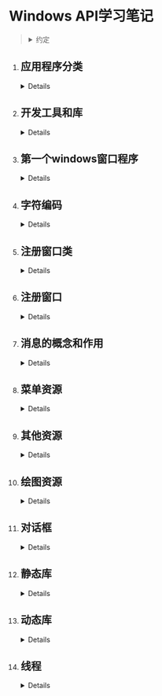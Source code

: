 # Windows API学习笔记
><details><summary>约定</summary>
>
>1. 路径符号约定    
>     + %path% - 两个%之间的内容表示一个路径变量    
>     + [path1|path2] - 表示可能存在path1或者path2路径中任何一个路径中  
>2. 开发环境约定 
>     + 开发IDE visual studio community 2022  
>     + 操作系统 window 10及以上  
1. ## 应用程序分类  
    <details>

    1. ### 分类
        <details>

        + 控制台应用程序 - **Dos程序本身没有窗口,通过windows窗口执行。**  
        + 窗口程序 - **拥有自己的窗口,可与用户交互。**  
        + 库程序 - **存放代码、数据的程序，执行文件可以从中取出代码和获取数据。**  
          <details>

          + 静态库 - **扩展名lib,在编译程序时,将代码放到执行文件中。**  
          + 动态库 - **扩展名dll,在执行时从中获取代码。**  

    2. ### 区别  
        <details>

        + 入口函数  
          <details>

          + 控制台程序 - **main**
          + 窗口程序 - **WinMain、wWinMain**
          + 动态链接库程序 - **DllMain**
          + 静态链接库程序 - **无入口函数**
        + 文件存在的方式
          <details>

          + 可执行程序(控制台、窗口) - **.exe**  
          + 动态链接库 - **.dll**  
          + 静态链接库 - **.lib**  
    3. ### 相关项目示例  
        <details>

        + WinConsole - 控制台程序示例 
        + WinWindow - 窗口程序示例 
        + WinStatic - 静态库示例  
        + WinDll - 动态库示例
2. ## 开发工具和库  
    <details>

    1. ### 编译工具  
        <details>

        + 编译器(cl.exe) - 将源文件编译成目标文件.obj
        + 链接接器(link.exe) - 将目标文件文件和库文件链接成最终文件  
        + 资源编译器(rc.exe) - 将资源文件编译,并通过链接器存入最终文件  
          <details><summary>备注</summary>

          + **编译器(cl.exe)** 和 **链接器(link.exe)** 路径 - ``` %VS_ROOT%\VC\Tools\MSVC\%MSVC_VER%\bin\[Hostx64|Hostx86]\[x64|x86] ```  
            <details><summary>示例</summary>  

            >设  
            >``` VS_ROOT = C:\\Program Files\\Microsoft Visual Studio\\2022\\Community ``` 
            >``` MSVC_VER = 14.36.32532 ```  
            >则 **cl.exe** 和 **link.exe** 可能将在以下目录存在或同时存在  
            >+ ``` C:\Program Files\Microsoft Visual Studio\2022\Community\VC\Tools\MSVC\14.36.32532\bin\Hostx64\x64 ```  
            >+ ``` C:\Program Files\Microsoft Visual Studio\2022\Community\VC\Tools\MSVC\14.36.32532\bin\Hostx64\x86 ```  
            >+ ``` C:\Program Files\Microsoft Visual Studio\2022\Community\VC\Tools\MSVC\14.36.32532\bin\Hostx86\x64 ```  
            >+ ``` C:\Program Files\Microsoft Visual Studio\2022\Community\VC\Tools\MSVC\14.36.32532\bin\Hostx86\x86 ```  
          + **资源编译器(rc.exe)** 路径 - ``` %WSDK_ROOT%\bin\%WSDK_VER%\[arm64|x64|x86] ```  
            <details><summary>示例</summary>  

            >设  
            >``` WSDK_ROOT=C:\Program Files (x86)\Windows Kits\10 ```  
            >``` WSDK_VER=10.0.22000.0 ```  
            >则 **rc.exe** 可能在以下目录存在或同时存在  
            >+ ``` C:\Program Files (x86)\Windows Kits\10\bin\10.0.22000.0\arm64 ```  
            >+ ``` C:\Program Files (x86)\Windows Kits\10\bin\10.0.22000.0\x64 ```  
            >+ ``` C:\Program Files (x86)\Windows Kits\10\bin\10.0.22000.0\x86 ```  
    2. ### 库和头文件  
        <details>

        1. #### Windows库  
            <details>

            + kernel32.dll - **提供了核心API,例如进程、线程、内存管理等**  
            + user32.dll - **提供了窗口、消息等API**  
            + gdi32.dll - **绘图相关API**  
            <details><summary>备注</summary>  

            + 库文件路径 - ```C:\\Windows\\System32 ``` 
        2. #### 头文件
            <details>

            + windows.h - **所有windows头文件集合**  
            + windef.h - **windows数据类型**  
            + winbase.h - **kernel32的API**   
            + wingdi.h - **gdi32的API**   
            + winuser.h - **user32的API**   
            + winnt.h - **unicode字符集的支持**   
            <details><summary>备注</summary>

            + 头文件路径 - ```%WSDK_ROOT%\Include\%WSDK_VER%\um``` 
            <details><summary>示例</summary>
              
            >设  
            >``` WSDK_ROOT=C:\Program Files (x86)\Windows Kits\10 ```  
            >``` WSDK_VER=10.0.22000.0 ```  
            >则头文件可能在以下路径存在  
            >```C:\Program Files (x86)\Windows Kits\10\Include\10.0.22000.0\um```  
        3. #### 相关函数  
            <details>

            + 应用程序入口点
              <details>

              ```  
              int APIENTRY   WinMain(
              [in] HINSTANCE hInstance,     //应用程序的当前实例的句柄。
              [in] HINSTANCE hPrevInstance, //应用程序的上一个实例的句柄。
              [in] LPSTR     lpCmdLine,     //应用程序的命令行，不包括程序名称。 
              [in] int       nShowCmd       //控制窗口的显示方式。
              );                            //如果函数成功，在收到 WM_QUIT 消息时终止。
              ```  
            + 消息框  
              <details>  

              ```
              int MessageBox(  
                    [in, optional] HWND    hWnd,      //要创建的消息框的所有者窗口的句柄。
                    [in, optional] LPCTSTR lpText,    //要显示的消息。  
                    [in, optional] LPCTSTR lpCaption, //对话框标题。  
                    [in]           UINT    uType      //对话框的内容和行为。  
              );                                      //返回点击按钮的ID。
              ```  

3. ## 第一个windows窗口程序  
    <details>
    
    1. ### 窗口创建过程  
        <details>

        1. 定义WinMain函数  
        2. 定义窗口处理函数(自定义,处理消息)  
        3. 注册窗口类(向操作系统写入一些数据)  
        4. 创建窗口(内存中创建窗口)  
        5. 显示窗口(绘制窗口的图像) 
        6. 消息循环(获取/翻译/派发消息)  
        7. 消息处理  
    2. ### 相关项目示例
       <details>

       + WinBase - windows 窗口应用程序基本程序  
4. ## 字符编码
    <details>

    1. ### 计算机编码历史背景
        <details>

        1. 标准ASCII - 美国信息交换标准代码,使用7位代表一个字符,共128个字符
        2. 扩展ASCII - 使用8位代表一个字符,共256个字符
        3. ANSI/DBCS - 2个字节表示,前128个字符与标准ASCII码相同,采用一个字节,后128个字符各个国家扩展,超出部分2个字节表示,并通过代码页区分,比如中国为GB开头
        4. UNICODE - 万国码,实现方式编码由UTF-8(变长),UTF-16(定长2字节或者4字节),windows采用的是UTF-16
    2. ### 宽字符集
       <details>
       
       + ```wchar_t``` - 双字节字符类型,实际为unsigned short,定义时候需要加"L",用于通知编译器按照双字节编译字符,采用UNICODE编码
       + ```wchar_t*``` - 宽字节字符串
       + 需要使用支持wchar_t的函数来操作字节字符串
       + ```TCHAR``` - 一个宏,如果定义了UNICODE宏则使用宽字符集,没有定义则使用单字符集  
       + ```wprintf``` - 直接打印汉字会乱码,必须设置本地化
       + ```writeConsole``` - 用于在控制台输出文字,用于替代```wprintf```
       + ```UNICODE```宏 - 如果项目属性设置为UNICODE宏,系统将自动添加UNICODE宏定义
    3. ### WSDK字符串数据类型映射
       <details>

       + LPSTR --> char*
       + LPCSTR -->const char*
       + LPWSTR -->wchar_t*
       + LPCWSTR -->const wchar_t*
       + LPTSTR -->TCHAR*
       + LPCTSTR -->const TCHAR*
    3. ### 相关项目 
        <details>
        + WinChar - 字符串操作项目
5. ## 注册窗口类 
    <details>

    1. ### 窗口类的概念
        <details>
        
        + 窗口类是包含了窗口各种参数的数据结构
        + 每个窗口都有窗口类,基于窗口类创建窗口
        + 每个窗口类都具有一个名称,使用前必须注册到系统

    2. ### 窗口类的分类
        <details>

        + 系统窗口类  - 系统已经定义好的窗口类,所有应用程序可以直接使用
        + 应用程序全局窗口类 - 由用户自己定义,当前应用程序所有模块都可以使用
        + 应用程序局部窗口类 - 由用户自己定义,当前应用程序当前模块可用
    3. ### 系统窗口类
        <details>

        + 不需要注册,直接使用即可。系统已经注册好了。

    4. ### 全局及局部窗口类
        <details>

        + style窗口类风格
          <details>

            + 应用程序全局窗口类的注册,需要在窗口类的style中加上CS_GLOBALCLASS
            + 应用程序局部窗口类的注册,在Style中不加CS_GLOBALCLASS 
    5. ### 相关项目实例
        <details>

        + WinWndClass - 注册窗口类示例项目
6. ## 注册窗口
    <details>

    1. ### API - CreateWindow/CreateWindowEx
        <details>

        + 函数原型
          <details>

          ```
            HWND CreateWindowEx(                      //用于创建窗口到内存
              [in]           DWORD     dwExStyle,     //窗口的扩展风格
              [in, optional] LPCTSTR   lpClassName,   //窗口的类名
              [in, optional] LPCTSTR   lpWindowName,  //窗口的名称
              [in]           DWORD     dwStyle,       //窗口的基本风格
              [in]           int       X,             //窗口左上角的水平位置
              [in]           int       Y,             //窗口左上角的垂直位置
              [in]           int       nWidth,        //窗口的宽度
              [in]           int       nHeight,       //窗口的高度
              [in, optional] HWND      hWndParent,    //父窗口句柄
              [in, optional] HMENU     hMenu,         //菜单句柄
              [in, optional] HINSTANCE hInstance,     //应用程序实例句柄
              [in, optional] LPVOID    lpParam        //窗口创建时,附加参数
            );                                        //创建成功返回窗口句柄

          ```
        + 实现原理
          <details>

          1. 系统根据传入的窗口类名称,在应用程序局部窗口类中进行查找,如果找到了执行2,未找到执行3。
          2. 比较局部窗口类与创建窗口时传入的Instance。如果发现相等,创建和注册的窗口在同个模块,创建窗口返回.如果不相等执行3。
          3. 在应用程序全局窗口类中进行查找,如果找到执行4,未找到执行5。
          4. 使用找到的窗口类信息,创建窗口并返回。
          5. 在系统类中查找窗口类,如果找到了,创建并返回,否则创建窗口失败。
        + 创建子窗口
          <details>

          + 创建的时候要设置父窗口句柄
          + 创建风格要加上WS_CHILD|WS_VISIBLE

7. ## 消息的概念和作用
    <details>

    1. 消息的组成(windows下) 
        <details>

        + 窗口句柄
        + 消息ID
        + 消息的两个参数(两个附带信息)
        + 消息产生的时间
        + 消息产生的鼠标位置
    2. 消息的作用  
        当系统通知窗口的时候,就采用消息的方式派发给窗口。
    3. 窗口处理函数  
       当系统通知窗口的时候,会调用窗口处理函数,同时将消息ID和消息参数传递给消息处理函数。
       在窗口处理函数中,不处理消息,使用缺省窗口处理函数。如DefWIndowProc。

        <details>

        ```
        LRESULT CALLBACK WindowProc(
          HWND hwnd,                         //窗口句柄
          UINT  msgID,                       //消息ID
          WPARAM wParam,                     //消息参数
          LPARAM  lParam                     //消息参数
          );    
        ```
    4. 消息相关函数
       <details>

       + GetMessage - 获取消息
        ```
          BOOL GetMessageW(
                _Out_ LPMSG lpMsg,        //存放获取到的消息buffer
                _In_opt_ HWND hWnd,       //窗口句柄
                _In_ UINT wMsgFilterMin,  //获取到消息的最小ID
                _In_ UINT wMsgFilterMax   //获取到消息的最大ID
                );
        ```  

        + TranslateMessage - 翻译消息  
          将按键消息翻译成字符消息,如果不是按键消息直接退出
        ```
          BOOL TranslateMessage(
            _In_ CONST MSG *lpMsg   //要翻译消息的地址             
          );
        ```
    5. 常见消息
        <details>  
        
        + WM_DESTORY - 窗口被销毁的时候产生
          
          >附带信息:  
          >>wParam:0  
          lParam:0
          >
          >常用于窗口销毁时做资源和内存最后处理  
        + WM_SYSCOMMAND - 当窗口点击最大化、最小化、关闭等按钮的时候产生该消息  
          
          >附带信息:  
          >>wParam:具体点击的位置,例如SC_CLOSE等  
          >>lParam:鼠标光标的位置  
          >>>LOWORD(lParam):x坐标  
          >>>HIWORD(lParam):y坐标  
          >
          >常用于窗口关闭的时候,提示用户保存  
        + WM_CREATE - 窗口创建成功,但是还未显示阶段  

          >附带信息:
          >> wParam:0  
          >> lParam:CREATESTRUTC类型指针，该指针可以获取到CreateWindowEx中的全部12个参数信息  
          >  
          >该消息常用于初始化窗口的参数、资源等等,包括创建子窗口  
        + WM_SIZE - 在窗口大小发生变化的时候产生  

          >附带信息:  
          >>wParam:窗口大小变化的原因  
          >>lParam:窗口变化后的大小  
          >>>LOWORD(lparam):变化后的宽度
          >>>HIWORD(lParam):变化后的高度

        + WM_QUIT - 程序员发送  

          >附带信息  
          >> wParam:PostQuitMessage 函数传递的参数  
          >> lParam:0
          >
          >>> 用于结束消息循环,当GetMessage收到这个消息,会返回FALSE,结束while处理,退出消息循环  

        + WM_PAINT - 绘图消息。当窗口需要绘制,且GetMessage未获取到其他消息的时候产生。  
          >附带信息  
          >> wParam:0  
          >> lParam:0  
          >  
          > 该消息专职于绘图。  

      6. 消息循环的原理  
          <details>  

          1. 消息循环的阻塞  
              + GetMessage - 从系统中获取消息,将消息从系统中移除,阻塞函数。当系统中无消息的时候,会等候下一个消息。
              + PeekMessage - 以查看的方式从系统获取消息,可以不将消息从系统中移除,非阻塞函数。当系统无消息的时候,返回FALSE。继续执行代码。
                ```
                  BOOL
                  PeekMessage(
                    _Out_ LPMSG lpMsg,        //消息信息
                    _In_opt_ HWND hWnd,       //窗口句柄
                    _In_ UINT wMsgFilterMin,  //第一个消息
                    _In_ UINT wMsgFilterMax,  //最后一个消息
                    _In_ UINT wRemoveMsg      //移除标志 PM_REMOVE/PM_NOREMOVE
                    );
                ```

          2. 发送消息
               <details>

                + SendMessage - 发送消息,会等候消息处理的结果。
                  ```
                  LRESULT SendMessageW(
                      _In_ HWND hWnd,                             //消息发送的目的窗口
                      _In_ UINT Msg,                              //消息ID
                      _Pre_maybenull_ _Post_valid_ WPARAM wParam, //消息参数
                      _Pre_maybenull_ _Post_valid_ LPARAM lParam  //消息参数
                    );
                  ```

                + PostMessage - 投递消息,消息发送后立即返回,不等待消息的结果。
                  ```
                  LRESULT PostMessage(
                      _In_ HWND hWnd,                             //消息发送的目的窗口
                      _In_ UINT Msg,                              //消息ID
                      _Pre_maybenull_ _Post_valid_ WPARAM wParam, //消息参数
                      _Pre_maybenull_ _Post_valid_ LPARAM lParam  //消息参数
                    );
                  ```
                + 消息分类  
                  <details>

                  + 系统消息-ID范围(0-0x03FF)  
                    由系统定义好的,可以在程序中直接使用  
                  + 用户自定义消息- ID范围(0x0400-0x7FFF)  
                    由用户自己定义的消息,满足用户自己的需求。由用户自己发送消息，并响应处理。  
                    自定义消息宏 WM_USER  
      7. 消息队列  
          <details>  

          1. 消息队列的概念  
              <details>

              + 消息队列是用来存放消息的队列  
              + 消息在队列中先入先出  
              + 所有窗口程序都具有消息队列  
              + 程序可以从消息队列中获取消息  
          2. 消息队列分类  
              <details>

              + 系统消息队列  
                由系统维护的消息队列。存放系统产生的消息,例如鼠标、键盘等。
              + 程序消息队列  
                属于每一个程序(线程)的消息队列。由应用程序(线程)维护。  
          3. 消息和消息队列的关系  
              <details>  

              + 消息和消息队列的关系  
                1. 当鼠标、键盘产生消息时,会将消息存放到系统消息队列。  
                2. 系统会根据存放的信息,找到程序对应的消息队列。 
                3. 将消息投递到程序的消息队列中。  
              
              + 根据消息和消息队列之间的关系,将消息分为两类:
                1. 队列消息 - 消息的发送和获取,都是通过队列完成的。   
                   消息发送后,首先放入消息队列,然后通过消息循环,从队列中获取。  
                   GetMessage - 从消息队列中获取消息。  
                   PostMessage - 将消息投递到消息队列中  
                   常见的队列消息: WM_PAINT、键盘、鼠标、定时器  

                2. 非队列消息 - 消息的发送和获取,是直接调用消息的窗口处理完成。  
                   消息发送时,首先查找消息接收窗口的窗口处理函数,直接调用处理函数,完成消息。  
                   SendMessage - 直接将消息发送给窗口的处理函数,并等候处理结果。  
                   常见消息: WM_CREATE/WM_SIZE等  
                3. 深谈GetMessage  

                   + 在程序(线程)消息队列中查找消息,如果队列有消息,检查消息是否满足指定条件(hWnd,ID)。否则从队列取出消息返回。
                   + 如果程序消息队列没有消息,向系统消息队列获取本程序的消息。如果系统的当前消息属于本程序，系统会将消息队列转发到程序的消息队列中。  
                   + 如果系统的消息队列也没有消息,检查当前程序的所有窗口需要重新绘制的区域,如果有需要绘制的区域,产生WM_PAINT消息,取得消息返回处理。
                   + 如果没有重新绘制的区域,检查定时器,如果有到时的定时器,产生WM_TIMER,返回处理执行。
                   + 如果没有到时的定时器,整理资源、内存等等。  
                   + GetMessage会继续等候下一条消息。PeekMessage会返回FALSE,交出程序的控制权。
                   > 注意:GetMessge获取到的是WM_QUIT,函数会返回FALSE。 
        
      8. WM_Paint消息  
          <details>
            
          1. WM_PAINT - 绘图消息。当窗口需要绘制,且GetMessage未获取到其他消息的时候产生。  
          >附带信息  
          >> wParam:0  
          >> lParam:0  
          >  
          > 该消息专职于绘图。  
             
          2. InvalidateRect函数 - 窗口无效区域,需要重新绘制的区域。  
             ```
              BOOL WINAPI InvalidateRect(
                  _In_opt_ HWND hWnd,           // 窗口句柄
                  _In_opt_ CONST RECT *lpRect,  // 区域的矩形坐标   
                  _In_ BOOL bErase              // 重绘前是否需要擦除  
                  );
             ```
          3. 消息处理步骤   
             1. 开始绘制
                ```
                  HDC WINAPI BeginPaint(
                      _In_ HWND hWnd,             //绘图窗口  
                      _Out_ LPPAINTSTRUCT lpPaint //绘图参数的BUFF  
                      );                          //返回绘图设备句柄HDC  
                ```
              2. 正式绘图   
              3. 结束绘图  
                 ```
                  BOOL WINAPI EndPaint(
                     _In_ HWND hWnd,                  //绘图窗口  
                     _In_ CONST PAINTSTRUCT *lpPaint  //绘图参数的指针BeginPaint  
                     );
                 ```
      9. 键盘消息  
          <details>

          1. WM_KEYDOWN - 按键被按下的时候产生  
          1. WM_KEYUP - 按键被放开的时候产生  
          3. WM_SYSTEMKEYDOWN - 系统按键按下的时候产生,比如(ALT,F10)  
          4. WM_SYSTEMUP - 系统按键放开的时候产生  
              <details>

              > 附带信息  
              >> WPARAM - 按键的virtual key    
              >> LPARAM - 按键的参数,例如按下的次数 
          
          5. 字符消息     
              <details>

              1. TranslateMessage - 在转换WM_KEYDOWN消息时,对于可见字符转换成WM_CHAR消息,不可见字符无此消息  
                  > 附带信息  
                  >> WPARAM : 输入字符的ASCII编码值  
                  >> LPARAM : 按键的相关参数   
      10. 鼠标消息  
          <details>

          1. 鼠标消息的分类
              1. 鼠标基本消息     
                  + WM_LBUTTONDOWN - 鼠标左键按下  
                  + WM_LBUTTONUP - 鼠标左键弹起   
                  + WM_RBUTTONDOWN - 鼠标右键按下  
                  + WM_RBUTTONUP - 鼠标右键弹起  
                  + WM_MOUSEMOVE - 鼠标移动  
                    > 附加消息  
                    >>WPARAM : 其他按键状态,例如Ctrl/shift  
                    >>LPARAM : 鼠标的位置,窗口客户区区域  
                    >>> LOWORD(LPARAM):鼠标X坐标  
                    >>> HIWORD(LPARAM):鼠标Y坐标    

                  一般情况下鼠标按下/抬起成对出现。在鼠标移动过程中,会根据移动速度产生一系列MOUSMOVE消息。  

              1. 双击消息  
                  + WM_LBUTTONDBCLICK - 鼠标左键双击  
                  + WM_RBUTTONDBCLICK - 鼠标右键双击

                    > 附加消息:  
                    >>WPARAM : 其他按键状态,例如Ctrl/shift  
                    >>LPARAM : 鼠标的位置,窗口客户区区域  
                    >>> LOWORD(LPARAM):鼠标X坐标  
                    >>> HIWORD(LPARAM):鼠标Y坐标      
                   
                    >消息产生顺序(左键为例):  
                    >>WM_LBUTTONDOWN                 
                    >>WM_LBUTTONUP                 
                    >>WM_LBUTTONDBCLICK                   
                    >>WM_LBUTTONUP                   

                    使用的时候需要在注册窗口类加上CS_DBLCLKS风格  
              1. 滚轮消息  
                  + WM_MOUSEWHEEL - 鼠标中键滚动  

                    > 附加消息:  
                    >>WPARAM :
                    >>> LOWORD(WPARAM) - 其他按键状态  
                    >>> HIWORD(WPARAM) - 鼠标的偏移量,通过正负值表示滚轮的方向   
                    >>>> 正:向前滚动  
                    >>>> 负:向后滚动 

                    >> LPARAM:鼠标当前的位置,屏幕坐标系  
                    >>> LOWORD(LPARAM) ：X坐标  
                    >>> HOWORD(LPARAM) : Y坐标  
                  + 使用:通过偏移量获取滚动的方向和距离  
      11. 定时器消息  
          <details>   

          1. 定时器的介绍  
            + 产生时间:  
              在程序中创建定时器,当达到时间间隔的时,定时器会发送一个WM_TIMER消息。定时器的精确的是毫秒,
              但是准确度很低。例如设置1000ms,但是会在非1000ms达到消息。

            + 附加消息:  
              + WPARAM:定时器ID 
              + PARAM:定时器处理函数的指针  
          2. SetTimer - 创建定时器  
             
             ```
             WINUSERAPI UINT_PTR WINAPI SetTimer(
              _In_opt_ HWND hWnd,                 //定时器句柄  
              _In_ UINT_PTR nIDEvent,             //定时器ID
              _In_ UINT uElapse,                  //时间间隔  
              _In_opt_ TIMERPROC lpTimerFunc      //定时器函数处理指针(一般不使用,为NULL)
              );                                  //创建成功,返回非0   
             ```
          3. 销毁定时器   
8. ## 菜单资源   
   <details>

   1. 菜单的分类  
      + 窗口的顶层菜单  
      + 弹出菜单  
      + 系统菜单  
      HMENU表示菜单,ID表示菜单项   

   1. 资源相关  

   1. 菜单资源的使用  
      + 添加菜单资源  
      + 加载菜单资源  
        + 注册窗口类的时设置菜单  
        + 创建窗口传参设置菜单  
        + 在主窗口WM_CREATE中利用SetMenu设置菜单  
        ```
          WINUSERAPI HMENU WINAPI  LoadMenuW(
            _In_opt_ HINSTANCE hInstance,     //要处理的模块句柄  
            _In_ LPCWSTR lpMenuName           //菜单名称   
            
            );
        ``` 
   1. WM_COMMAND - 命令消息处理  
      > 附加信息  
      >> 1. WPARAM 
      >>    + HIWORD(WPARAM):对于菜单为0   
      >>    + LOWORD(WPARAM):菜单项的ID  
      >> 1. LPARAM :0 
   1. 菜单项状态  
   1. 上下文菜单  
      1. TrackPopupMenu - 显示上下文菜单  
          该函数是阻塞函数  
          ```
          WINUSERAPI BOOL WINAPI TrackPopupMenu(
              _In_ HMENU hMenu,                   //菜单句柄
              _In_ UINT uFlags,                   //显示方式  
              _In_ int x,                         //水平位置,屏幕坐标系  
              _In_ int y,                         //垂直位置,屏幕坐标系  
              _Reserved_ int nReserved,           //保留,必须0   
              _In_ HWND hWnd,                     //处理菜单窗口的消息句柄  
              _Reserved_ CONST RECT *prcRect      //NULL,忽略  
              );                                  
          ```
      1. WM_RBUTTONUP  
        鼠标右键弹起的是客户区窗口X,Y坐标,需要将其转换为屏幕坐标ClientToScreen  
      1. WM_ContextMenu - 上下文菜单弹出消息,专门处理上下文菜单的消息    
         
         >  附加消息  
         >> WPARAM :右键点击的窗口句柄   
         >> LPARAM :
         >> + LOWORD(LPARAM) - x坐标,屏幕坐标系 
         >> + HIWORD(LPARAM) - y坐标,屏幕坐标系 
1. ## 其他资源   
   <details>

   1. 图标资源  
      + 添加资源   
        注意图标的大小,一个图标文件中,可以有多个不同大小的图标。
      + LoadIcon - 加载图标  
        ```
          WINUSERAPI HICON WINAPI LoadIconW(
            _In_opt_ HINSTANCE hInstance,     //应用程序实例句柄  
           _In_ LPCWSTR lpIconName            //图标资源ID   
           );
        ```
      + 在注册窗口类中进行图标设置     
   1. 光标资源  
      + 添加光标资源  
        光标大小是32x32,每个光标都有HotPot,是当前光标的热点   
      + LoadCursor 加载资源  
        ```
          WINUSERAPI HCURSOR WINAPI LoadCursorW(
           _In_opt_ HINSTANCE hInstance,          //当前应用程序实例句柄  
           _In_ LPCWSTR lpCursorName              //光标资源ID
           );
        ``` 
      + 设置资源  
        + 在注册窗口的时候设置  
        + 调用SetCursor进行设置   
          ```
            WINUSERAPI HCURSOR WINAPI SetCursor(
            _In_opt_ HCURSOR hCursor            //光标资源句柄   
            );
          ```
          该函数只能在WM_SETCURSOR消息中进行调用  
        + WM_SETCURSOR  - 鼠标移动的时候就会出现  
          + wParam - 当前使用的光标句柄   
          + lParam   
            + LOWORD(lParam):当前的区域代码(HTCLIENT/HTCAPTION)  
            + HIWORD(lParam):当前鼠标的ID  
   1. 字符串资源  
      + 添加字符串资源  
        添加字符串表,在表中增加字符串   
      + LoadString - 字符资源的使用  
        ```
        WINUSERAPI int WINAPI LoadStringW(
          _In_opt_ HINSTANCE hInstance,                               //应用程序句柄  
          _In_ UINT uID,                                              //字符串资源ID 
          _Out_writes_to_(cchBufferMax,return + 1) LPWSTR lpBuffer,   //存放字符串的BUffer
          _In_ int cchBufferMax                                       //字符串BUFFER长度  
        );                                                            //成功返回字符串长度,失败返回0
        ```
    1. 加速键资源  
       + 添加 资源添加加速键表,增加命令ID对应的加速键  
       + LoadAccelerators - 使用加速键  
         ```
         WINUSERAPI HACCEL WINAPI LoadAccelerators(
            _In_opt_ HINSTANCE hInstance,            //应用程序实例句柄  
            _In_ LPCWSTR lpTableName                 //加速键表名称  
         );                                          //返回加速键表名称  
         ```
       +  翻译加速表  
          
          ```
          WINUSERAPI int WINAPI TranslateAcceleratorW(
                _In_ HWND hWnd,                       //处理消息的窗口句柄  
                _In_ HACCEL hAccTable,                //加速键表句柄  
                _In_ LPMSG lpMsg                      //消息
          );                                          //如果是加速键,返回非零。
          ```  
          加速键应该放在TranslateMessage前面。           

10. ## 绘图资源  
    <details>  

    1. 绘图基础         
        + 绘图设备DC(Device Context),绘图上下文描述表   
        + HDC - DC句柄,表示绘图设备   
        + GDI - (windows graphics device interface)Windows API绘图接口  
        + 颜色 - 计算机使用红(R)、绿(G)、蓝(B)每个点使用3个字节24位保存(0-2<sup>24</sup>-1)  
    1. 颜色的使用  
        + COLORREF - 实际DWORD,如COLORREF nColor=0  
        + 赋值使用RGB宏,如nColor=RGB(0,0,255);   
        + 获取RGB值 GetRValue/GetGValue/GetBValue  
          BYTE nRed=GetRValue(nColor);  
    1. 基本绘图函数   
        <details>

        + 设置指定点颜色  
          ```
          COLORREF SetPixel(
              HDC hdc,          //设置DC
              int x,            //x坐标
              int y,            //y坐标  
              COLORREF crColor  //设置的颜色 
          )                     //返回原来的颜色  
          ```
        + 线的使用(直线、弧线)  
          MoveToEx - 指明窗口当前点  
          LineTo  - 从窗口当前点到指定点绘制一条直线  
          当前点 : 上一次点绘图时的最后一个点,初始点(0,0)点。  
        + 封闭图形 - 能够用画刷填充的图形     
          Retangle/Ellipse   
        + GDI的绘图对象  
          1. 画笔
             + 画笔的作用  
               描述线的颜色、线型、线粗。  
               HPEN - 画笔的句柄。
             + 画笔的使用  
               1. 创建画笔  
               ```
               WINGDIAPI HPEN    WINAPI CreatePen( 
                _In_ int iStyle,                    //画笔的样式  
                _In_ int cWidth,                    //画笔的宽度 
                _In_ COLORREF color                 //画笔的颜色  
                );                                  //返回画笔句柄  
               ```
                  PS_SOILD - 实心线,可以支持多个像素宽,其他线性只能支持一个像素宽。  
               2. 将画笔应用到DC中  
                  ```
                   WINGDIAPI HGDIOBJ WINAPI SelectObject(
                    _In_ HDC hdc,                         //绘图设备  
                     _In_ HGDIOBJ h                       //GDI绘图设备句柄,画笔句柄   
                     );                                   //返回原来绘图对象的句柄,用于保存  
                  ```
                3. 绘图  
                4. 取出DC中的画笔  
                   将原来的画笔,使用selectObject重新放入DC中,并获取新样式的画笔,恢复案发现场  
                5. 释放画笔  
                   ```
                   WINGDIAPI BOOL WINAPI DeleteObject(
                       _In_ HGDIOBJ ho  //需要释放的绘图对象 
                       );
                   ``` 
                  只能删除不被DC使用的画笔,所以在释放前,必须将画笔从DC中取出.  
            2. 画刷 
               + 作用:给封闭图形填充图案   
                 HBRUSH 画刷句柄  
               + 画刷的使用,与画笔类似  
                 1. 创建画刷  
                    CreateSolidBrush - 创建实心画刷    
                    CreateHateBrush -创建纹理画刷  
                 2. 将画刷应用到DC中,selectObejct
                 3. 绘图  
                 4. 将画刷从DC中取出  
                 5. 删除画刷  
               + 其他  
                 + GetStockObject可以获取到系统画刷,画笔等。 
                   如果不使用画刷填充,可以用NULL_BRUSH参数,获取到不填充的画刷。 
                   GetStockObject返回的画刷不需要DelectObject  
      1. 位图  
         + 位图相关  
           + 光栅图像 - 记录图像每一点的颜色信息。  
           + 矢量图像 - 记录图像的算法,指令等。  
           + HBITMAP - 位图句柄  
         + 位图的使用 
           1. 在资源中添加位图资源  
           2. 从资源中加载位图LoadBitmap  
           3. 创建一个与当前DC相匹配的DC   
              ```
              CreateCompatibleDCWINGDIAPI HDC     WINAPI CreateCompatibleDC(
                   _In_opt_ HDC hdc     //当前设备DC,可以为NULL,使用屏幕DC    
                   );                  //返回创建好的DC句柄  

              ```        
            4. 使用SelectObject将位图载入内存DC中  
            5. 成像(1:1)  
            ```
             WINGDIAPI BOOL  WINAPI BitBlt( //1:1成像   
                    _In_ HDC hdc,           //目的DC
                    _In_ int x,             //目的左上角X坐标  
                    _In_ int y,             //目的左上角Y坐标
                    _In_ int cx,            //目的的宽度  
                    _In_ int cy,            //目的的高度   
                    _In_opt_ HDC hdcSrc,    //源DC   
                    _In_ int x1,            //源左上角X坐标  
                    _In_ int y1,            //源左上角Y坐标  
                    _In_ DWORD rop          //成像方式  
                    );
            ```  
            ```
             WINGDIAPI BOOL  WINAPI StretchBlt( //缩放成像  
                _In_ HDC hdcDest,               //目标设备上下文的句柄。
                _In_ int xDest,                //目标矩形左上角的 x 坐标（以逻辑单位为单位）。
                _In_ int yDest,                //目标矩形左上角的 y 坐标（以逻辑单位为单位）。
                _In_ int wDest,                //目标矩形的宽度（以逻辑单元表示）。
                _In_ int hDest,                //目标矩形的高度（以逻辑单元表示）。
                _In_opt_ HDC hdcSrc,           //源设备上下文的句柄。
                _In_ int xSrc,                 //源矩形左上角的 x 坐标（以逻辑单位为单位）。
                _In_ int ySrc,                  //源矩形左上角的 y 坐标（以逻辑单位为单位）。
                _In_ int wSrc,                  //源矩形的宽度（以逻辑单元表示）。
                _In_ int hSrc,                  //源矩形的高度（以逻辑单元表示）。
                _In_ DWORD rop                  //要执行的光栅操作。 
                );
            ```

            6. 取出位图SelectObject  
            7. 释放位图DeleteObject  
            8. 释放虚拟DC DeleteDC    
    1. 字符串绘制 
        + TextOut  

          ```
           WINGDIAPI BOOL  WINAPI TextOutW(
             _In_ HDC hdc,                  //设备hdc   
             _In_ int x,                    //绘制开始X坐标  
             _In_ int y,                    //绘制开始Y坐标 
             _In_reads_(c) LPCWSTR lpString,//要绘制的字符串  
             _In_ int c                     //指向字符串的长度  
             );
          ``` 
        + DrawText
          ```
          int DrawTextW(
            [in]      HDC     hdc,        //设备上下文的句柄。
            [in, out] LPCWSTR lpchText,   //指向指定要绘制的文本的字符串的指针。
            [in]      int     cchText,    //字符串的长度
            [in, out] LPRECT  lprc,       //指向 RECT 结构的指针
            [in]      UINT    format      //设置文本格式的方法。
            );
          ```

        + 文字的颜色和背景  
          文字颜色 : SetTextColor  
          文字背景 : SetBkColor  
          文字背景模式 : SetBkMode(OPAQUE/TRANSPARENT)  

        + 字体  
          + 字体相关  
            Windows常用字体格式为TrueType格式的字体文件   
            HFONT-字体句柄  
          + 字体的使用  
            1. 创建字体  
              ```
                HFONT CreateFontW(
                  [in] int     cHeight,      //字体高度
                  [in] int     cWidth,       //字体宽度
                  [in] int     cEscapement,  //字符串倾斜度 
                  [in] int     cOrientation, //字符串旋转角度  
                  [in] int     cWeight,      //字体粗细 
                  [in] DWORD   bItalic,      //斜体 
                  [in] DWORD   bUnderline,   //字符下划线  
                  [in] DWORD   bStrikeOut,   //删除线  
                  [in] DWORD   iCharSet,     //字符集  
                  [in] DWORD   iOutPrecision,//输出精度  
                  [in] DWORD   iClipPrecision,//剪切精度  
                  [in] DWORD   iQuality,      //输出质量  
                  [in] DWORD   iPitchAndFamily,//匹配字体  
                  [in] LPCWSTR pszFaceName    //字体名称    
              );
              ```
1. ## 对话框  
   <details>

   + 对话框分类  
     模式对话框 - 当对话框显示的的时候,会禁止其他对话框和用户交互  
     无模式对话框 - 当对话框显示的时候,其他窗口仍然可以进行交互 

   + 对话框的基本使用  
     1. 对话框的处理函数  
     2. 注册窗口类(不使用)  
     3. 创建对话框  
     4. 对话框关闭  
   + 对话框处理函数(并非真正的对话框处理函数)  
     ```
     INT_PTR CALLBACK DialogProc(
        HWND hwndDlg,         //窗口句柄  
        UINT uMsg,            //消息ID  
        WPARAM wParam,        //消息参数  
        LPARAM lParam         //消息参数  
     );                       //返回TRUE,缺省函数不需要处理。返回FALSE,交给缺省函数处理。不需要调用缺省对话框处理函数，
     ```
    + 模式对话框  
      + 创建对话框 - DialogBox  
        ```
        void DialogBoxA(
          [in, optional] HINSTANCE hInstance,   //应用程序实例句柄  
          [in]           LPCTSTR lpTemplate,    //对话框资源  
          [in, optional] HWND hWndParent,       //对话框父窗口  
          [in, optional] DLGPROC lpDialogFunc   //自定义函数  
        );
         ```
      DialogBox是一个阻塞函数,只有当对话框关闭后,才会返回,继续执行后续代码,返回值是通过EndDialog设置  
      + 关闭模式对话框  
        ```
        BOOL EndDialog(
        [in] HWND    hDlg,
        [in] INT_PTR nResult
        );
        ```
        关闭模式对话框,只能使用EndDialog,不能使用DestoryWindow等函数。nResult是DialogBox退出返回值(DestoryWindow只能销毁窗口,但是不能解除阻塞)  
        WM_INITDIALOG产生时机为对话框创建之后,显示之前,通知对话框显示窗口,可以完成自己的初始化工作,对标普通窗口WM_CREATE  
    + 无模式对话框  
        + 创建无模式对话框 
          ```
          void CreateDialogW(
            [in, optional] HINSTANCE  hInstance,  //应用程序窗口实例句柄
            [in]          LPCTSTR  lpName,        //模板资源ID
            [in, optional] HWND hWndParent,       //父窗口
            [in, optional] DLGPROC lpDialogFunc   //自定义函数  
            );                                    //非阻塞函数,创建成功返回窗口句柄,需要使用showWindow函数使用对话框  
          ```  
        + 对话框关闭  
          关闭的时候使用DestoryWindow函数,不能使用EndDialog函数    
1. ## 静态库  
      <details>

    + 静态库特点  
      + 运行不存在  
      + 静态库程序被链接到调用程序中  
      + 目标程序的归档  
    + c静态库  
      + c静态库的创建  
        1. 创建一个静态库程序 
        2. 添加库程序,源文件使用C文件   
      + c静态库的使用
        库路径设置,可以使用pragma关键字设置  
        pragma comment(lib,"../lib/clib.lib")  
    + CPP静态库  
      1. C++静态库的创建  
         + C++ 创建一个静态库项目  
         + 添加库程序,源文件使用Cpp  
      2. C++静态库的使用  
        库路径设置,可以使用pragma关键字设置  
        pragma comment(lib,"../lib/clib.lib")  
1. ## 动态库 
      <details>
      
     + 动态库特点 
       1. 运行时独立存在  
       2. 运行时不会链接到程序  
       3. 使用时候加载(使用的时候必须使动态库执行) 
     + 与静态库比较 
       1. 由于运行时,静态库是将代码嵌入到使用程序中,多个程序使用的时候,会有多份代码,所以代码体积会增大,动态库的代码只需要存在一份,其他程序是通过函数地址进行调用,所以代码体积小。
       2. 静态库发生变化后,新的代码需要重新链接到程序中,动态库发生变化后,如果库中函数定义未变化,其他使用DLL的函数不需要重新链接。
     + 动态库的创建  
       1. 创建动态库项目  
       2. 添加库程序  
       3. 库程序导出 - 提供给使用者库中函数等信息 
          1. 声明导出,使用_declspec(dllexport)导出函数,注意动态库编译链接后也会有lib文件,是作为动态库库函数映射使用,与静态库不完全相同。
          1. 模块定义文件.def,例如
              + LIBARY DllFunc //库  
              + EXPORTS //库导出表  
              + Dll_Mul //导出的函数  
       4. 动态库的使用  
          1. 显示链接(程序员自己负责使用动态库执行)  
             1. 定义函数指针类型typedef
             1. 加载动态库
                ```
                HMOUDLE LoadLibry(
                  LPCTSTR lpFileName//动态库文件名或者全路径 
                  )  //返回DLL实例句柄(HINSTANCE)
                ```
              1. 获取函数地址  
                  ```
                  FARPROC GetProcAddress(
                      HMOUDLE hMoudle,     //DLL句柄          
                      LPCSTR lpProcName    //函数名称  
                  )                        //成功返回函数地址       
                  ```
              1. 使用函数  
              1. 卸载动态库  
                  ```
                  BOOL FreeLibary(
                    HMOUDLE hMoudle    //DLL实例句柄  
                  )
                  ```
                 
          1. 动态库隐式链接  
             1. 头文件和函数原型  
                可以在函数原型的前面增加_declspec(dllimport)
             1. 导入动态库的lib文件  
             1. 在程序中使用  
             1. 隐式链接情况,dll文件可以存放的路径  
                + 与执行文件同一目录下 
                + 当前工作目录  
                + Windows目录 
                + Windows/System32目录  
                + Windows/System
                + 环境变量Path指定的目录  
          1. 动态库中封装类  
             + 在类前面增加_declspec(dllexport)定义,如  
               ```
                class _declspec(dllexport) CMath{
                  ...
                }
               ```
             + 通常使用预编译头切换类的导入导出  
               ```
               # ifdef DLLCLASS_EXPORTS
               # define EXT_CLASS   _declspec(dllexport)  //dll 
               # else 
               # define EXT_CLASS _declspec(dllimport)  //使用者 
               # endif
               class  EXT_CLASS CMath{
                ...
               }
               ```
1. ## 线程  
   <details>

   1. 线程基础   
      <details>

      Windows线程是可以执行代码的实例。进程是以线程为单位调度程序。一个程序当中可以有多个线程,实现多任务处理。
      1. windows线程特点  
        1. 线程都具有ID  
        1. 每个线程都具有自己的内存栈  
        1. 同一进程中的线程使用同一内存空间  
      1. 线程的调度  
        将CPU执行的时间划分成时间片,依次根据时间片执行不同的线程。  
        线程轮询:线程A>线程B>线程A...  
    1. 创建线程  
        <details>

       1. 创建线程  
          ```
          HANDLE CreateThread(
            [in, optional]  LPSECURITY_ATTRIBUTES   lpThreadAttributes,   //安全属性 
            [in]            SIZE_T                  dwStackSize,          //线程的栈大小  
            [in]            LPTHREAD_START_ROUTINE  lpStartAddress,       //线程处理函数的线程地址  
            [in, optional]  __drv_aliasesMem LPVOID lpParameter,          //传递给线程处理函数的参数  
            [in]            DWORD                   dwCreationFlags,      //线程的创建方式  
            [out, optional] LPDWORD                 lpThreadId            //创建成功,返回线程的ID  
            );                                                            //创建成功,返回线程的句柄   
          ```
        1. 定义线程的处理函数  
            ```
            DWORD WINAPI ThreadProc(
              LPVOID lpParameter    //创建线程时,传递给线程的参数  
            )
            ```
        1. 销毁线程  
           + 挂起  
             ```
             DWORD SuspendThread(
              HANDLE hThread      //线程句柄  
             )
             ```
           + 唤醒  
              ```
              DOWRD ResumeThread(){
                HANDLE hThread   //线程句柄 
              }
              ```
           + 结束线程  
             + 结束指定线程  
               ```
                BOOL TerminateThread(
                  [in, out] HANDLE hThread,    //线程句柄 
                  [in]      DWORD  dwExitCode  //线程退出码,注意退出码并非无意义,可以通过GetExitCodeThread获取到状态    
                );
               ```
             +  结束函数所在的线程(当前线程)   
                ```
                void ExitThread(
                    [in] DWORD dwExitCode   //退出码   
                );
                ```  
   1. 线程相关操作  
      + 获取当前线程的ID  
        GetCurrentThreadId  
      + 获取当前线程的句柄  
        GetCurrentThread
      + 等候单个线程句柄有信号  
        ```
        VOID WaitForSingleObject(
          HANDLE handle,              //句柄BUFF的地址  
          DWORD  dwMillions           //等候的时间间隔  
        )
        ```
      + 同时等候多个句柄有信号  
        ```
        DWORD WaitForMultipleObjects(
          [in] DWORD        nCount,         //句柄数量  
          [in] const HANDLE *lpHandles,     //句柄buff地址  
          [in] BOOL         bWaitAll,       //等候方式  
          [in] DWORD        dwMilliseconds  //等候时间  
        );                                  
        ```
        > bWaitAll等候方式:  
          TRUE - 表示所有句柄有信号,才结束等候   
          FALSE - 表示句柄中只要有一个有信号,就结束等候   
   1. 线程的同步操作  
      + 原子锁  
        + 相关问题  
          多个线程对同一个数据进行原子操作,会产生结果丢失。比如++运输的时候。  
        + 错误代码分析  
          当线程A执行G_Value++的时候,如果线程切换时间正好是在线程A将值保存到g_Value之前,线程B继续执行g_Value++,那么
          当线程A再次被切换回来之后,会将原来线程A保存的值保存到g_Value上面,线程B的加法操作会被覆盖。
        + 使用原子锁   
          InterlockedIncrement  
          InterlockedDecrement  
          InterlockedCompareExchange  
          InterlockedExchange  
          ......     
          原子锁的实现:直接对内存的所在内存操作,并且在任何一个瞬间只能有一个线程访问  
      + 互斥锁 
        + 相关问题  
          多线程下代码或资源的共享使用  
        + 互斥的使用  
          1. 创建互斥  
             ```
              HANDLE CreateMutexW(
                [in, optional] LPSECURITY_ATTRIBUTES lpMutexAttributes,   //安全属性  
                [in]           BOOL                  bInitialOwner,       //初始的拥有者,TRUE或FALSE
                [in, optional] LPCWSTR               lpName               //命名
              );                                                          //创建成功返回互斥句柄  
             ```
            >互斥特性  
            任何一个时间点上只能一个线程拥有一个互斥,其他线程等待  
          1. 等候互斥  
             WaitFor... 互斥遵循谁先等候谁先获取   
          1. 释放互斥 
             ```
             BOOL ReleaseMutex(
              [in] HANDLE hMutex
             );
             ```
          1. 关闭互斥  
             CloseHandle  
       + 事件  
         + 相关问题 
         程序之间的通知问题  
         + 事件的使用  
           1. 创建事件   
              ```
              HANDLE CreateEventW(
                [in, optional] LPSECURITY_ATTRIBUTES lpEventAttributes, //安全属性
                [in]           BOOL                  bManualReset,//事件复位方式,TRUE手动,FALSE自动
                [in]           BOOL                  bInitialState,//事件初始状态,TRUE为有信号  
                [in, optional] LPCWSTR               lpName        //事件命名  
              );          //创建成功返回事件句柄  
              ```
            1. 等候事件  
               WaitForSingleObject/WaitForMultipleObjects
            1. 触发事件(将信号设置成有信号状态)  
               ```
               BOOL SetEvent(
                  HANDLE hEvent //处理事件  

               )
               ```
            1. 复位事件(将信号设置成无信号状态)  
              BOOL RestEvent(
                HANDLE hEvent //处理事件  
              )
            1. 关闭事件  
               CloseEvent 
            1. 小心事件的死锁   
       + 信号量  
         + 相关问题  
           类似于事件,解决通知相关问题。但提供一个计数器,可以设置次数。  
         + 信号量的使用  
           1. 创建信号量  
              ```
              HANDLE CreateSemaphoreA(
                [in, optional] LPSECURITY_ATTRIBUTES lpSemaphoreAttributes,//安全属性 
                [in]           LONG                  lInitialCount,         //初始化信号量数量 
                [in]           LONG                  lMaximumCount,         //信号量的最大值 
                [in, optional] LPCSTR                lpName                 //命名
              );                                                            //创建成功返回信号量句柄  
              ``` 
           1. 等候信号量  
              WaitFor  每通过一次,信号量信号值减1,知道为0阻塞
           1. 给信号量指定计数值  
              ```
              BOOL ReleaseSemaphore(
                  [in]            HANDLE hSemaphore,    //信号量句柄  
                  [in]            LONG   lReleaseCount, //释放数量  
                  [out, optional] LPLONG lpPreviousCount//释放前原来信号量数量  
                  );
              ```
            1. 关闭句柄  
               CloseHandle  